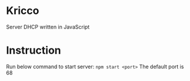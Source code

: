 # Kricco
Server DHCP written in JavaScript

# Instruction
Run below command to start server:
`npm start <port>`
The default port is 68